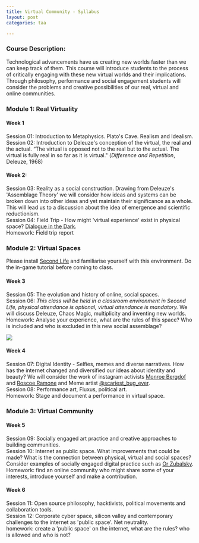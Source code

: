 ```yaml
---
title: Virtual Community - Syllabus
layout: post
categories: taa

---
```


### Course Description:

Technological advancements have us creating new worlds faster than we can keep track of them. This course will introduce students to the process of critically engaging with these new virtual worlds and their implications. Through philosophy, performance and social engagement students will consider the problems and creative possibilities of our real, virtual and online communities.


### Module 1: Real Virtuality

#### Week 1
Session 01:  Introduction to Metaphysics. Plato's Cave. Realism and Idealism.<br/>
Session 02: Introduction to Deleuze's conception of the virtual, the real and the actual. “The virtual is opposed not to the real but to the actual. The virtual is fully real in so far as it is virtual." (_Difference and Repetition_, Deleuze, 1968)

#### Week 2:
Session 03: Reality as a social construction. Drawing from Deleuze's 'Assemblage Theory' we will consider how ideas and systems can be broken down into other ideas and yet maintain their significance as a whole. This will lead us to a discussion about the idea of emergence and scientific reductionism.<br/>
Session 04: Field Trip - How might 'virtual experience' exist in physical space? [Dialogue in the Dark](http://www.dialogue-in-the-dark.com/).<br/>
Homework:  Field trip report

### Module 2:  Virtual Spaces

Please install [Second Life](https://secondlife.com) and familiarise yourself with this environment. Do the in-game tutorial before coming to class.

#### Week 3
Session 05: The evolution and history of online, social spaces.<br/>
Session 06: _This class will be held in a classroom environment in Second Life, physical attendance is optional, virtual attendance is mandatory._ We will discuss Deleuze, Chaos Magic, multiplicity and inventing new worlds.<br/>
Homework: Analyse your experience, what are the rules of this space? Who is included and who is excluded in this new social assemblage?

![](https://i.ytimg.com/vi/-kp6eAhFEcg/maxresdefault.jpg)

#### Week 4
Session 07: Digital Identity - Selfies, memes and diverse narratives. How has the internet changed and diversified our ideas about identity and beauty? We will consider the work of instagram activists [Monroe Bergdof](https://www.instagram.com/munroebergdorf/?hl=en) and [Roscoe Ramone](https://www.instagram.com/roscoeramone) and Meme artist [@scariest_bug_ever](https://www.instagram.com/scariest_bug_ever/?hl=en).<br/>
Session 08: Performance art, Fluxus, political art.<br/>
Homework: Stage and document a performance in virtual space.

### Module 3: Virtual Community
#### Week 5
Session 09: Socially engaged art practice and creative approaches to building communities.<br/>
Session 10: Internet as public space. What improvements that could be made? What is the connection between physical, virtual and social spaces? Consider examples of socially engaged digital practice such as [Or Zubalsky](http://orzubalsky.com/).  <br/>
Homework: find an online community who might share some of your interests, introduce yourself and make a contribution.

#### Week 6
Session 11: Open source philosophy, hacktivists, political movements and collaboration tools. <br/>
Session 12: Corporate cyber space, silicon valley and contemporary challenges to the internet as 'public space'. Net neutrality.<br/>
homework: create a 'public space' on the internet, what are the rules? who is allowed and who is not?
